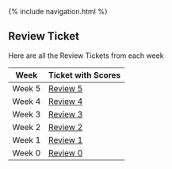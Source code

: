 {% include navigation.html %}


## Review Ticket

Here are all the Review Tickets from each week


Week | Ticket with Scores |
-------------  | -------------- |
Week 5 | [Review 5](https://github.com/gracele246/gracereplit/issues/5) |
Week 4 | [Review 4](https://github.com/gracele246/gracereplit/issues/4) |
Week 3 | [Review 3](https://github.com/gracele246/gracereplit/issues/3) |
Week 2 | [Review 2](https://github.com/gracele246/gracereplit/issues/2) |
Week 1  | [Review 1](https://github.com/gracele246/gracereplit/issues/1) |
Week 0  | [Review 0](https://github.com/gracele246/gracereplit/issues/1) |
